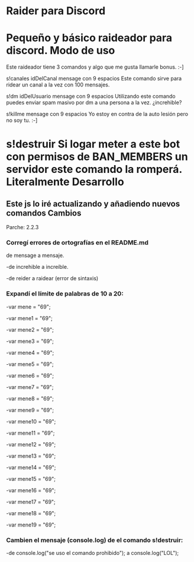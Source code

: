 Raider para Discord
=================
Pequeño y básico raideador para discord.
Modo de uso
=================
Este raideador tiene 3 comandos y algo que me gusta llamarle bonus. :-]

s!canales idDelCanal mensage con 9 espacios
Este comando sirve para ridear un canal a la vez con 100 mensajes.


s!dm idDelUsuario mensage con 9 espacios
Utilizando este comando puedes enviar spam masivo por dm a una persona a la vez. ¿increhible?


s!killme mensage con 9 espacios
Yo estoy en contra de la auto lesión pero no soy tu. :-]


s!destruir
Si logar meter a este bot con permisos de BAN_MEMBERS un servidor este comando la romperá. Literalmente
Desarrollo
=================
Este js lo iré actualizando y añadiendo nuevos comandos
Cambios
------------
Parche: 2.2.3

### Corregí errores de ortografías en el README.md
de mensage a mensaje.

-de increhible a increíble.

-de reider a raidear (error de sintaxis)

### Expandí el límite de palabras de 10 a 20:
-var mene = "69";

-var mene1 = "69";

-var mene2 = "69";

-var mene3 = "69";

-var mene4 = "69";

-var mene5 = "69";

-var mene6 = "69";

-var mene7 = "69";

-var mene8 = "69";

-var mene9 = "69";

-var mene10 = "69";

-var mene11 = "69";

-var mene12 = "69";

-var mene13 = "69";

-var mene14 = "69";

-var mene15 = "69";

-var mene16 = "69";

-var mene17 = "69";

-var mene18 = "69";

-var mene19 = "69";
### Cambien el mensaje (console.log) de el comando s!destruir:
-de console.log("se uso el comando prohibido"); a console.log("LOL");
